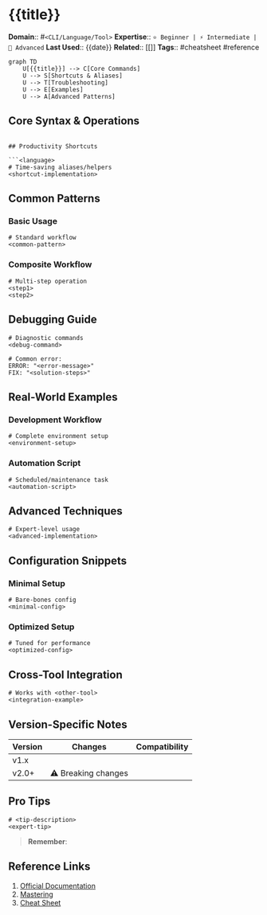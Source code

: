 # {{title}}

**Domain**:: #`<CLI/Language/Tool>`
**Expertise**:: `⭐️ Beginner | ⚡️ Intermediate | 🚀 Advanced`
**Last Used**:: {{date}}
**Related**:: [[]]
**Tags**:: #cheatsheet #reference

```mermaid
graph TD
    U[{{title}}] --> C[Core Commands]
    U --> S[Shortcuts & Aliases]
    U --> T[Troubleshooting]
    U --> E[Examples]
    U --> A[Advanced Patterns]
```

## Core Syntax & Operations

````<language>

## Productivity Shortcuts

```<language>
# Time-saving aliases/helpers
<shortcut-implementation>
````

## Common Patterns

### Basic Usage

```<language>
# Standard workflow
<common-pattern>
```

### Composite Workflow

```<language>
# Multi-step operation
<step1>
<step2>
```

## Debugging Guide

```<language>
# Diagnostic commands
<debug-command>

# Common error:
ERROR: "<error-message>"
FIX: "<solution-steps>"
```

## Real-World Examples

### Development Workflow

```<language>
# Complete environment setup
<environment-setup>
```

### Automation Script

```<language>
# Scheduled/maintenance task
<automation-script>
```

## Advanced Techniques

```<language>
# Expert-level usage
<advanced-implementation>
```

## Configuration Snippets

### Minimal Setup

```<language>
# Bare-bones config
<minimal-config>
```

### Optimized Setup

```<language>
# Tuned for performance
<optimized-config>
```

## Cross-Tool Integration

```<language>
# Works with <other-tool>
<integration-example>
```

## Version-Specific Notes

| Version | Changes             | Compatibility |
| ------- | ------------------- | ------------- |
| v1.x    |                     |               |
| v2.0+   | ⚠️ Breaking changes |               |

## Pro Tips

```<language>
# <tip-description>
<expert-tip>
```

> **Remember**: <key-insight>

## Reference Links

1. [Official Documentation]()
2. [Mastering <topic>]()
3. [Cheat Sheet]()
